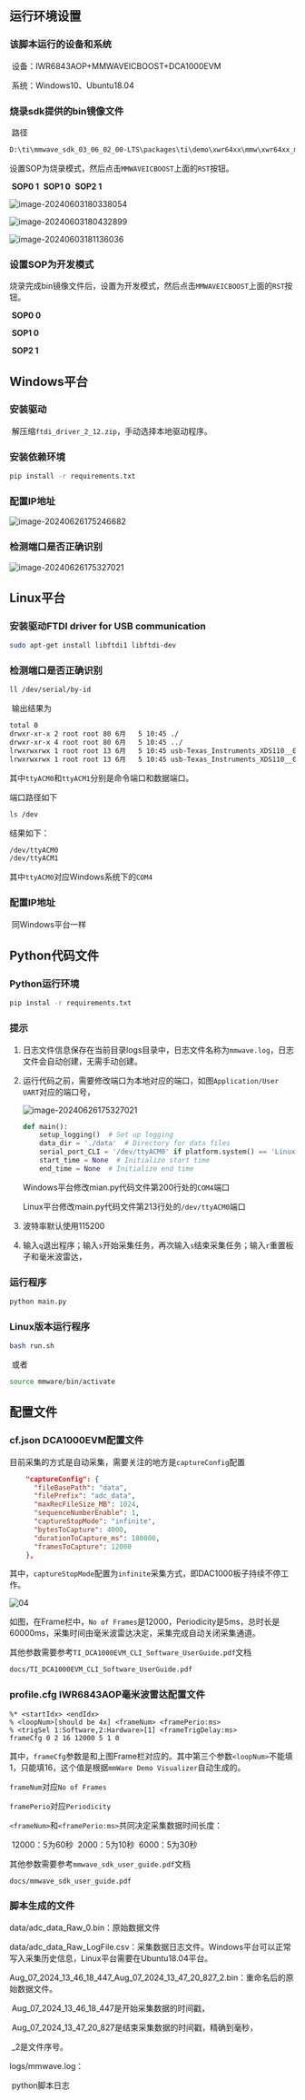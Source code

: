 ## 运行环境设置

### 该脚本运行的设备和系统

​	设备：IWR6843AOP+MMWAVEICBOOST+DCA1000EVM

​	系统：Windows10、Ubuntu18.04

### 烧录sdk提供的bin镜像文件

​	路径

```cmd
D:\ti\mmwave_sdk_03_06_02_00-LTS\packages\ti\demo\xwr64xx\mmw\xwr64xx_mmw_demo.bin
```

​	设置SOP为烧录模式，然后点击`MMWAVEICBOOST`上面的`RST`按钮。

​	**SOP0 1**
​	**SOP1 0**
​	**SOP2 1**

![image-20240603180338054](./assets/image-20240603180338054.png)

![image-20240603180432899](./assets/image-20240603180432899.png)

![image-20240603181136036](./assets/image-20240603181136036.png)



### 设置SOP为开发模式

​	烧录完成bin镜像文件后，设置为开发模式，然后点击`MMWAVEICBOOST`上面的`RST`按钮。

​	**SOP0 0**

​	**SOP1 0**

​	**SOP2 1**



## Windows平台

### 安装驱动

​	解压缩`ftdi_driver_2_12.zip`，手动选择本地驱动程序。

### 安装依赖环境

```bash
pip install -r requirements.txt
```

### 配置IP地址

![image-20240626175246682](./assets/image-20240626175246682-1729649628437-1.png)

### 检测端口是否正确识别

![image-20240626175327021](./assets/image-20240626175327021.png)



## Linux平台

### 安装驱动FTDI driver for USB communication

```bash
sudo apt-get install libftdi1 libftdi-dev
```

### 检测端口是否正确识别

```bash
ll /dev/serial/by-id
```

​	输出结果为

```bash
total 0
drwxr-xr-x 2 root root 80 6月   5 10:45 ./
drwxr-xr-x 4 root root 80 6月   5 10:45 ../
lrwxrwxrwx 1 root root 13 6月   5 10:45 usb-Texas_Instruments_XDS110__03.00.00.02__Embed_with_CMSIS-DAP_R0081038-if00 -> ../../ttyACM0
lrwxrwxrwx 1 root root 13 6月   5 10:45 usb-Texas_Instruments_XDS110__03.00.00.02__Embed_with_CMSIS-DAP_R0081038-if03 -> ../../ttyACM1
```

其中`ttyACM0`和`ttyACM1`分别是命令端口和数据端口。

端口路径如下

```bash
ls /dev
```

结果如下：

```bash
/dev/ttyACM0
/dev/ttyACM1
```

其中`ttyACM0`对应Windows系统下的`COM4`

### 配置IP地址

​	同Windows平台一样



## Python代码文件

### Python运行环境

```bash
pip instal -r requirements.txt
```

### 提示

1. 日志文件信息保存在当前目录logs目录中，日志文件名称为`mmwave.log`，日志文件会自动创建，无需手动创建。

2. 运行代码之前，需要修改端口为本地对应的端口，如图`Application/User UART`对应的端口号，

    ![image-20240626175327021](./assets/image-20240626175327021.png)

    ```python
    def main():
        setup_logging()  # Set up logging
        data_dir = './data'  # Directory for data files
        serial_port_CLI = '/dev/ttyACM0' if platform.system() == 'Linux' else 'COM4'  # Serial port based on OS
        start_time = None  # Initialize start time
        end_time = None  # Initialize end time
    ```

    Windows平台修改mian.py代码文件第200行处的`COM4`端口

    Linux平台修改main.py代码文件第213行处的`/dev/ttyACM0`端口

3. 波特率默认使用115200

4. 输入`q`退出程序；输入`s`开始采集任务，再次输入`s`结束采集任务；输入`r`重置板子和毫米波雷达，

### 运行程序

```bash
python main.py
```

### Linux版本运行程序

```bash
bash run.sh
```

​	或者

```bash
source mmware/bin/activate
```



## 配置文件

### cf.json DCA1000EVM配置文件

目前采集的方式是自动采集，需要关注的地方是`captureConfig`配置

```json
    "captureConfig": {
      "fileBasePath": "data",
      "filePrefix": "adc_data",
      "maxRecFileSize_MB": 1024,
      "sequenceNumberEnable": 1,
      "captureStopMode": "infinite",
      "bytesToCapture": 4000,
      "durationToCapture_ms": 180000,
      "framesToCapture": 12000
    },
```

其中，`captureStopMode`配置为`infinite`采集方式，即DAC1000板子持续不停工作。

![04](./assets/04-1729651786875-1.png)

如图，在Frame栏中，`No of Frames`是12000，Periodicity是5ms，总时长是60000ms，采集时间由毫米波雷达决定，采集完成自动关闭采集通道。

其他参数需要参考`TI_DCA1000EVM_CLI_Software_UserGuide.pdf`文档

```bash
docs/TI_DCA1000EVM_CLI_Software_UserGuide.pdf
```

### profile.cfg IWR6843AOP毫米波雷达配置文件

```properties
%* <startIdx> <endIdx>
% <loopNum>[should be 4x] <frameNum> <framePerio:ms>
% <trigSel 1:Software,2:Hardware>[1] <frameTrigDelay:ms>
frameCfg 0 2 16 12000 5 1 0
```

其中，`frameCfg`参数是和上图Frame栏对应的。其中第三个参数`<loopNum>`不能填1，只能填16，这个值是根据`mmWare Demo Visualizer`自动生成的。

`frameNum`对应`No of Frames`

`framePerio`对应`Periodicity`

`<frameNum>`和`<framePerio:ms>`共同决定采集数据时间长度：

​	12000：5为60秒
​	2000：5为10秒
​	6000：5为30秒

其他参数需要参考`mmwave_sdk_user_guide.pdf`文档

```bash
docs/mmwave_sdk_user_guide.pdf
```

### 脚本生成的文件

data/adc_data_Raw_0.bin：原始数据文件

data/adc_data_Raw_LogFile.csv：采集数据日志文件。Windows平台可以正常写入采集历史信息，Linux平台需要在Ubuntu18.04平台。

Aug_07_2024_13_46_18_447_Aug_07_2024_13_47_20_827_2.bin：重命名后的原始数据文件。

​	Aug_07_2024_13_46_18_447是开始采集数据的时间戳，

​	Aug_07_2024_13_47_20_827是结束采集数据的时间戳，精确到毫秒，

​	_2是文件序号。

logs/mmwave.log：

​	python脚本日志

